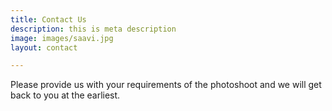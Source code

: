 ```yaml
---
title: Contact Us
description: this is meta description
image: images/saavi.jpg
layout: contact

---
```

Please provide us with your requirements of the photoshoot and we will get back to you at the earliest.